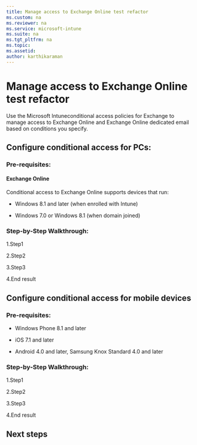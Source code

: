 ```yaml
---
title: Manage access to Exchange Online test refactor
ms.custom: na
ms.reviewer: na
ms.service: microsoft-intune
ms.suite: na
ms.tgt_pltfrm: na
ms.topic: 
ms.assetid: 
author: karthikaraman
---
```

# Manage access to Exchange Online test refactor
Use the Microsoft Intuneconditional access policies for Exchange to manage access to
Exchange Online and Exchange Online dedicated email based on conditions you specify.



##  Configure conditional access for PCs:
### Pre-requisites:
####  Exchange Online
Conditional access to Exchange Online supports devices that run:

- Windows 8.1 and later (when enrolled with Intune)


- Windows 7.0 or Windows 8.1 (when domain joined)




### Step-by-Step Walkthrough:
  1.Step1

  2.Step2

  3.Step3

  4.End result


##  Configure conditional access for mobile devices
### Pre-requisites:
- Windows Phone 8.1 and later

- iOS 7.1 and later

- Android 4.0 and later, Samsung Knox Standard 4.0 and later

### Step-by-Step Walkthrough:
  1.Step1

  2.Step2

  3.Step3

  4.End result

##  Next steps
